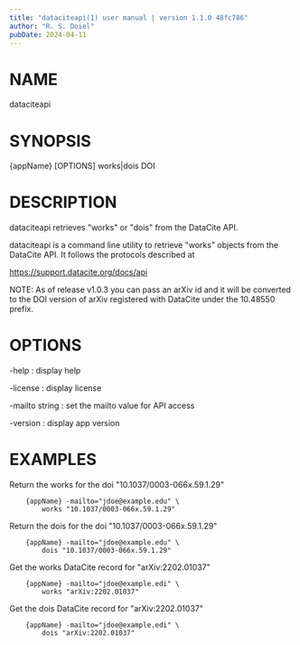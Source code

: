 ```yaml
---
title: "dataciteapi(1) user manual | version 1.1.0 48fc786"
author: "R. S. Doiel"
pubDate: 2024-04-11
---
```


# NAME

dataciteapi

# SYNOPSIS

{appName} [OPTIONS] works|dois DOI

# DESCRIPTION

dataciteapi retrieves "works" or "dois" from the DataCite API.

dataciteapi is a command line utility to retrieve "works" objects
from the DataCite API. It follows the protocols described at

  https://support.datacite.org/docs/api

NOTE: As of release v1.0.3 you can pass an arXiv id and it will be
converted to the DOI version of arXiv registered with DataCite
under the 10.48550 prefix.

# OPTIONS

-help
: display help

-license
: display license

-mailto string
: set the mailto value for API access

-version
: display app version

# EXAMPLES

Return the works for the doi "10.1037/0003-066x.59.1.29"

~~~
    {appName} -mailto="jdoe@example.edu" \
        works "10.1037/0003-066x.59.1.29"
~~~

Return the dois for the doi "10.1037/0003-066x.59.1.29"

~~~
    {appName} -mailto="jdoe@example.edu" \
        dois "10.1037/0003-066x.59.1.29"
~~~

Get the works DataCite record for "arXiv:2202.01037"

~~~
    {appName} -mailto="jdoe@example.edi" \
	    works "arXiv:2202.01037"
~~~

Get the dois DataCite record for "arXiv:2202.01037"

~~~
    {appName} -mailto="jdoe@example.edi" \
	    dois "arXiv:2202.01037"
~~~

